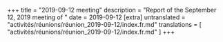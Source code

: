 +++
title = "2019-09-12 meeting"
description = "Report of the September 12, 2019 meeting of "
date = 2019-09-12
[extra]
untranslated = "activités/réunions/réunion_2019-09-12/index.fr.md"
translations = [
    "activités/réunions/réunion_2019-09-12/index.fr.md"
]
+++
